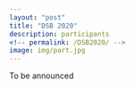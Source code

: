 ```yaml
---
layout: "post"
title: "DSB 2020"
description: participants
<!-- permalink: /DSB2020/ -->
image: img/part.jpg
---
```


To be announced